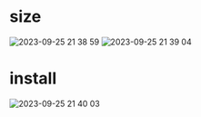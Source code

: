 # size

![2023-09-25 21 38 59](https://github.com/lilly1987/LillyEFTPlugin/assets/20321215/cfeee445-ab05-4da5-8c32-2b32816eeb6a)
![2023-09-25 21 39 04](https://github.com/lilly1987/LillyEFTPlugin/assets/20321215/52a4d2bb-9469-4bbb-a37f-8969d0076422)

# install

![2023-09-25 21 40 03](https://github.com/lilly1987/LillyEFTPlugin/assets/20321215/bc8b58e9-6015-4082-862d-98d35177ef50)
